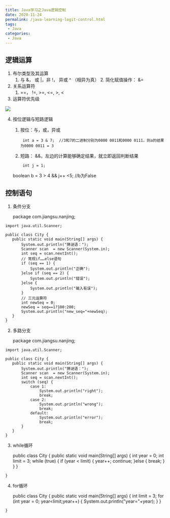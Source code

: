 ```yaml
---
title: Java学习之Java逻辑控制
date: 2020-11-24
permalink: /java-learning-logit-control.html
tags:
 - Java
categories:
 - Java
---
```




## 逻辑运算

  1. 布尔类型及其运算 
        1. 与 &， 或 |，非 !， 异或 ^ （相异为真）
            2. 简化赋值操作： &=
  2. 关系运算符 
        1. ==， !=, >=, <=, >, <
  3. 运算符优先级

![](https://my-imags.oss-cn-shanghai.aliyuncs.com/pic/20201124170404.png)

  4. 按位逻辑与短路逻辑 
        1. 按位：与，或，异或 
       
                int a = 3 & 7;  //3和7的二进制分别为0000 0011和0000 0111，则a的结果为0000 0011 = 3 
       

        2. 短路： &&，左边的计算能够确定结果，就立即返回判断结果 
            
                int j = 1;
        boolean b = 3 > 4 && j++ <5;  //b为False
       

## 控制语句

  1. 条件分支 
        
        package com.jiangsu.nanjing;

    import java.util.Scanner;
    
    public class City {
       public static void main(String[] args) {
           System.out.println("猜谜语：");
           Scanner scan  = new Scanner(System.in);
           int seq = scan.nextInt();
           // 常规if……else语句
           if (seq == 1) {
               System.out.println("正确");
           }else if (seq == 2) {
               System.out.println("错误");
           }else {
               System.out.println("输入有误");
           }
           // 三元运算符
           int newSeq = 0;
           newSeq = seq==1?100:200;
           System.out.println("new_seq="+newSeq);
       }
    }


  2. 多路分支 
        
        package com.jiangsu.nanjing;

    import java.util.Scanner;
    
    public class City {
       public static void main(String[] args) {
           System.out.println("猜谜语：");
           Scanner scan  = new Scanner(System.in);
           int seq = scan.nextInt();
           switch (seq) {
               case 1:
                   System.out.println("right");
                   break;
               case 2:
                   System.out.println("wrong");
                   break;
               default:
                   System.out.println("error");
                   break;
           }
       }
    }


  3. while循环 
        
        public class City {
       public static void main(String[] args) {
           int year = 0;
           int limit = 3;
           while (true) {
               if (year < limit) {
                   year++;
                   continue;
               }else {
                   break;
               }
           }
       }

    }


  4. for循环 
        
        public class City {
       public static void main(String[] args) {
           int limit = 3;
           for (int year = 0; year<limit;year++) {
               System.out.println("year="+year);
           }
       }

    }

